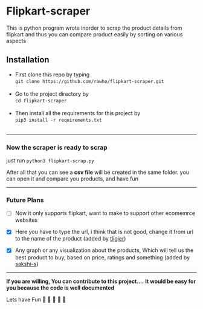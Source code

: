 # Flipkart-scraper
This is python program wrote inorder to scrap the product details from flipkart and thus you can compare product easily by sorting on various aspects

## Installation
* First clone this repo by typing <br>
`git clone https://github.com/rawho/flipkart-scraper.git`<br><br>
* Go to the project directory by <br>
`cd flipkart-scraper` <br><br>
* Then install all the requirements for this project by <br>
`pip3 install -r requirements.txt` <br><br>
--------
### Now the scraper is ready to scrap
just run `python3 flipkart-scrap.py`
 
 After all that you can see a **csv file** will be created in the same folder. you can open it and compare you products, and have fun
 
 -------
### Future Plans
- [ ] Now it only supports flipkart, want to make to support other ecomemrce websites
 
- [x] Here you have to type the url, i think that is not good, change it from url to the name of the product (added by [tligier](https://github.com/tligier))
 
- [x] Any graph or any visualization about the products, Which will tell us the best product to buy, based on price, ratings and something (added by [sakshi-s](https://github.com/sakshi-s)) 
 
 ------
 **If you are willing, You can contribute to this project....**
 **It would be easy for you because the code is well documented**
 
 Lets have Fun 🤪 🤪 🤪 🤪 🤪 
